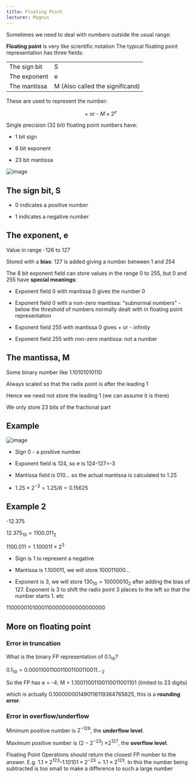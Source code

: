 ```yaml
---
title: Floating Point
lecturer: Magnus
---
```


Sometimes we need to deal with numbers outside the usual range:

**Floating point** is very like scientific notation
The typical floating point representation has three fields:

|              |                                 |
| ------------ | ------------------------------- |
| The sign bit | S                               |
| The exponent | e                               |
| The mantissa | M (Also called the significand) |

These are used to represent the number:

$$
\textrm{+ or - } M \times2^e
$$

Single precision (32 bit) floating point numbers have:

-   1 bit sign

-   8 bit exponent

-   23 bit mantissa

![image](/img/Year_1/CSys/DEMA/Floating_Point/float.webp)

## The sign bit, S

-   0 indicates a positive number

-   1 indicates a negative number

## The exponent, e

Value in range -126 to 127

Stored with a **bias**: 127 is added giving a number between 1 and 254

The 8 bit exponent field can store values in the range 0 to 255, but 0
and 255 have **special meanings**:

-   Exponent field 0 with mantissa 0 gives the number 0

-   Exponent field 0 with a non-zero mantissa: "subnormal numbers" -
    below the threshold of numbers normally dealt with in floating point
    representation

-   Exponent field 255 with mantissa 0 gives + or - infinity

-   Exponent field 255 with non-zero mantissa: not a number

## The mantissa, M

Some binary number like 1.10101010110

Always scaled so that the radix point is after the leading 1

Hence we need not store the leading 1 (we can assume it is there)

We only store 23 bits of the fractional part

## Example

![image](/img/Year_1/CSys/DEMA/Floating_Point/float.webp)

-   Sign 0 - a positive number

-   Exponent field is 124, so e is 124-127=-3

-   Mantissa field is 010\... so the actual mantissa is calculated to
    1.25

-   $1.25\times2^{-3}=1.25/8=0.15625$

## Example 2

-12.375

$12.375_{10}=1100.011_2$

$1100.011 = 1.100011\times 2^3$

-   Sign is 1 to represent a negative

-   Mantissa is 1.100011, we will store 100011000\...

-   Exponent is 3, we will store $130_{10}=1000 0010_2$ after adding the
    bias of 127. Exponent is 3 to shift the radix point 3 places to the
    left so that the number starts 1. etc

11000001010001100000000000000000

## More on floating point

### Error in truncation

What is the binary FP representation of $0.1_{10}$?

$0.1_{10} = 0.0001100110011001100110011…_2$

So the FP has e = -4; M = 1.10011001100110011001101 (limited to 23
digits)

which is actually 0.100000001490116119384765625, this is a **rounding
error**.

### Error in overflow/underflow

Minimum positive number is $2^{-126}$, the **underflow level**.

Maximum positive number is ($2-2^{-23}$) $\times 2^{127}$, the
**overflow level**.

Floating Point Operations should return the closest FP number to the
answer. E.g.
$1.1\times2^{123} – 1.10101\times2^{-23} = 1.1\times2^{123}$. In this
the number being subtracted is too small to make a difference to such a
large number
